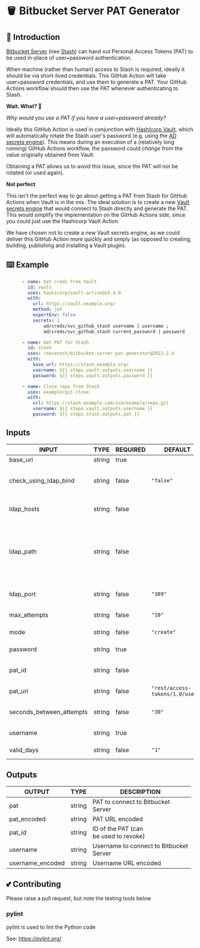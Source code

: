 # 🪣 Bitbucket Server PAT Generator

## 🤝 Introduction

[Bitbucket Server](https://www.atlassian.com/software/bitbucket/enterprise)
(nee [Stash](https://confluence.atlassian.com/bitbucketserver/bitbucket-rebrand-faq-779298912.html))
can hand out Personal Access Tokens (PAT) to be used in-place of user+password authentication.

When machine (rather than human) access to Stash is required, ideally it should be via short-lived credentials.  This
GitHub Action will take user+password credentials, and use them to generate a PAT.  Your GitHub Actions workflow should
then use the PAT whenever authenticating to Stash.

**Wait. What?  🤔**

_Why would you use a PAT if you have a user+password already?_

Ideally this GitHub Action is used in conjunction with [Hashicorp Vault](https://www.vaultproject.io/), which will
automatically rotate the Stash user's password (e.g. using the
[AD secrets engine](https://www.vaultproject.io/docs/secrets/ad)).  This means during an execution of a (relatively 
long running) GitHub Actions workflow, the password could _change_ from the value originally obtained from Vault.

Obtaining a PAT allows us to avoid this issue, since the PAT will not be rotated (or used again).

**Not perfect**

This isn't the perfect way to go about getting a PAT from Stash for GitHub Actions when Vault is in the mix.  The ideal
solution is to create a new [Vault secrets engine](https://learn.hashicorp.com/tutorials/vault/plugin-backends) that
would connect to Stash directly and generate the PAT.  This would
simplify the implementation on the GitHub Actions side, since you could just use the Hashicorp Vault Action.

We have chosen not to create a new Vault secrets engine, as we could deliver this GitHub Action more quickly and simply
(as opposed to creating, building, publishing and installing a Vault plugin).

## ⌨️ Example

```yaml
      - name: Get creds from Vault
        id: vault
        uses: hashicorp/vault-action@v2.4.0
        with:
          url: https://vault.example.org/
          method: jwt
          exportEnv: false
          secrets: |
              ad/creds/svc_github_stash username | username ;
              ad/creds/svc_github_stash current_password | password

      - name: Get PAT for Stash
        id: stash
        uses: reecetech/bitbucket-server-pat-generator@2022.2.4
        with:
          base_url: https://stash.example.org/
          username: ${{ steps.vault.outputs.username }}
          password: ${{ steps.vault.outputs.password }}

      - name: Clone repo from Stash
        uses: example/git-clone
        with:
          url: https://stash.example.com/scm/example/repo.git
          username: ${{ steps.vault.outputs.username }}
          password: ${{ steps.stash.outputs.pat }}
```

## Inputs

<!-- AUTO-DOC-INPUT:START - Do not remove or modify this section -->

|          INPUT           |  TYPE  | REQUIRED |             DEFAULT              |                                                                                                                                      DESCRIPTION                                                                                                                                       |
|--------------------------|--------|----------|----------------------------------|----------------------------------------------------------------------------------------------------------------------------------------------------------------------------------------------------------------------------------------------------------------------------------------|
| base_url                 | string | true     |                                  | Base URL of Bitbucket Server<br>                                                                                                                                                                                                                                                       |
| check_using_ldap_bind    | string | false    | `"false"`                        | Check the password validity using<br>an LDAP bind to avoid<br>Bitbucket requiring a CAPTCHA after<br>failed authentication attempts                                                                                                                                                    |
| ldap_hosts               | string | false    |                                  | Comma separated list of LDAP<br>hosts (only used if `check_using_ldap_bind`<br>is `true`)                                                                                                                                                                                              |
| ldap_path                | string | false    |                                  | The path where the username<br>will be found in the<br>LDAP tree (only used if<br>`check_using_ldap_bind` is `true`) For example,<br>if the user object is<br>`CN=username,OU=tech,OU=Accounts,DC=example,DC=org`, then set `ldap_path` to:<br>`OU=tech,OU=Accounts,DC=example,DC=org` |
| ldap_port                | string | false    | `"389"`                          | TCP port to connect to<br>LDAP hosts (only used if<br>`check_using_ldap_bind` is `true`)                                                                                                                                                                                               |
| max_attempts             | string | false    | `"10"`                           | Number of times to attempt<br>to generate a PAT                                                                                                                                                                                                                                        |
| mode                     | string | false    | `"create"`                       | Mode to run in -<br>either `create` or `revoke`                                                                                                                                                                                                                                        |
| password                 | string | true     |                                  | Password to connect to Bitbucket<br>Server                                                                                                                                                                                                                                             |
| pat_id                   | string | false    |                                  | The ID of the PAT<br>to revoke (only used if<br>`mode` is `revoke`)                                                                                                                                                                                                                    |
| pat_uri                  | string | false    | `"rest/access-tokens/1.0/users"` | The REST endpoint for PAT<br>actions                                                                                                                                                                                                                                                   |
| seconds_between_attempts | string | false    | `"30"`                           | Number of seconds to wait<br>before retrying to generate a<br>PAT                                                                                                                                                                                                                      |
| username                 | string | true     |                                  | Username to connect to Bitbucket<br>Server                                                                                                                                                                                                                                             |
| valid_days               | string | false    | `"1"`                            | Days the PAT will be<br>valid                                                                                                                                                                                                                                                          |

<!-- AUTO-DOC-INPUT:END -->

## Outputs

<!-- AUTO-DOC-OUTPUT:START - Do not remove or modify this section -->

|      OUTPUT      |  TYPE  |                DESCRIPTION                 |
|------------------|--------|--------------------------------------------|
| pat              | string | PAT to connect to Bitbucket<br>Server      |
| pat_encoded      | string | PAT URL encoded                            |
| pat_id           | string | ID of the PAT (can<br>be used to revoke)   |
| username         | string | Username to connect to Bitbucket<br>Server |
| username_encoded | string | Username URL encoded                       |

<!-- AUTO-DOC-OUTPUT:END -->

## 💕 Contributing

Please raise a pull request, but note the testing tools below

### pylint

pylint is used to lint the Python code

See: https://pylint.org/
